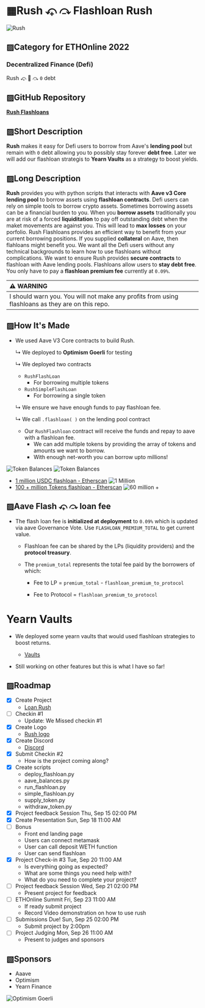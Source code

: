 
#  ▦Rush ⤽ ⤼ Flashloan Rush
![Rush](./images/rush_flashloans/rush_flashloans.002.jpeg)

## ▨Category for ETHOnline 2022

### **Decentralized Finance (Defi)** 
Rush ⤽ 🎠 ⤼ `0` debt

## ▨GitHub Repository
[**Rush Flashloans**](https://github.com/mmsaki/rush)

## ▨Short Description
**Rush** makes it easy for Defi users to borrow from Aave's **lending pool** but remain with `0` debt allowing you to possibly stay forever **debt free**. Later we will add our flashloan strategis to **Yearn Vaults** as a strategy to boost yields. 

## ▨Long Description

**Rush** provides you with python scripts that interacts with **Aave v3 Core lending pool** to borrow assets using **flashloan contracts**. Defi users can rely on simple tools to borrow crypto assets. Sometimes borrowing assets can be a financial burden to you. When you **borrow assets** traditionally you are at risk of a forced **liquiditation** to pay off outstanding debt when the maket movements are against you. This will lead to **max losses** on your porfolio. Rush Flashloans provides an efficient way to benefit from your current borrowing positions. If you supplied **collateral** on Aave, then flahloans might benefit you. We want all the Defi users without any technical backgrounds to learn how to use flashloans without complications. We want to ensure Rush provides **secure contracts** to flashloan with Aave lending pools. Flashloans allow users to **stay debt free**. You only have to pay a **flashloan premium fee** currently at `0.09%`.


| :warning: WARNING          |
|:---------------------------|
| I should warn you. You will not make any profits from using flashloans as they are on this repo.      |


## ▨How It's Made

- We used Aave V3 Core contracts to build Rush. 
    
    ↳ We deployed to **Optimism Goerli** for testing 

    ↳ We deployed two contracts
        
    - `RushFlashLoan`
        - For borrowing multiple tokens
    - `RushSimpleFlashLoan`
        - For borrowing a single token
    
    ↳ We ensure we have enough funds to pay flashloan fee.

    ↳ We call `.flashloan( )` on the lending pool contract
        
    - Our `RushFlashloan` contract will receive the funds and repay to aave with a flashloan fee.
        - We can add multiple tokens by providing the array of tokens and amounts we want to borrow.
        - With enough net-worth you can borrow upto millions!

![Token Balances](./images/rush_flashloans/rush_flashloans.003.jpeg)
![Token Balances](./images/rush_flashloans/rush_flashloans.004.jpeg)
- [1 million USDC flashloan - Etherscan](https://goerli-optimism.etherscan.io/tx/0xe7b6883bc925eef37d318efa3353a24a74ef7b04fd9e2ba2a8bdfa1116d8f1a2)
![1 Million](./images/rush_flashloans/rush_flashloans.005.jpeg)
- [100 + million Tokens flashloan - Etherscan](https://goerli-optimism.etherscan.io/tx/0xb096db8fbf39c390f343603d9dc51bd7ed41f51a47124cb6b1bdb3007f7f7a76)
![60 million +](./images/rush_flashloans/rush_flashloans.006.jpeg)

## ▨Aave Flash ⤽ ⤼ loan fee

- The flash loan fee is **initialized at deployment** to `0.09%` which is updated via aave Governance Vote. Use `FLASHLOAN_PREMIUM_TOTAL` to get current value.

    - Flashloan fee can be shared by the LPs (liquidity providers) and the **protocol treasury**. 

    - The `premium_total` represents the total fee paid by the borrowers of which:

        - Fee to LP = `premium_total` - `flashloan_premium_to_protocol`

        - Fee to Protocol = `flashloan_premium_to_protocol`

# Yearn Vaults

- We deployed some yearn vaults that would used flashloan strategies to boost returns.

    - [Vaults](./images/rush_flashloans/rush_flashloans.010.jpeg)

- Still working on other features but this is what I have so far!

<!-- - Setting Up
    - Ensure we have enough funds when flashloaning
    - Calculate the profitability of liquidating loans vs gas costs
    - Ensure we have access toe the latest protocol user data
    - Fail safe security 
- Aave contracts and registry on Optimism 
    - [V3 Testnet Aave Address on Optimism Görli](https://docs.aave.com/developers/deployed-contracts/v3-testnet-addresses) -->

## ▨Roadmap

- [x] Create Project
    - [Loan Rush](https://ethglobal.com/showcase/rush-8s2mf)
- [ ] Checkin #1
   - Update: We Missed checkin #1
- [x] Create Logo
    - [Rush logo](./images/carousel.png)
- [x] Create Discord
    - [Discord](https://discord.gg/57TA3bHx62)
- [x] Submit Checkin #2 
    - How is the project coming along?
- [x] Create scripts
    - deploy_flashloan.py
    - aave_balances.py
    - run_flashloan.py
    - simple_flashloan.py
    - supply_token.py
    - withdraw_token.py
- [x] Project feedback Session Thu, Sep 15 02:00 PM
- [x] Create Presentation Sun, Sep 18 11:00 AM
- [ ] Bonus
    - Front end landing page
    - Users can connect metamask
    - User can call deposit WETH function
    - User can send flashloan
- [x] Project Check-in #3 Tue, Sep 20 11:00 AM
    - Is everything going as expected?
    - What are some things you need help with?
    - What do you need to complete your project?
- [ ] Project feedback Session Wed, Sep 21 02:00 PM
    - Present project for feedback
- [ ] ETHOnline Summit Fri, Sep 23 11:00 AM
    - If ready submit project
    - Record Video demonstration on how to use rush
- [ ] Submissions Due! Sun, Sep 25 02:00 PM
    - Submit project by 2:00pm
- [ ] Project Judging Mon, Sep 26 11:00 AM
    - Present to judges and sponsors
 

## ▧Sponsors
- Aaave
- Optimism
- Yearn Finance

![Optimism Goerli](./images/rush_flashloans/rush_flashloans.012.jpeg)
